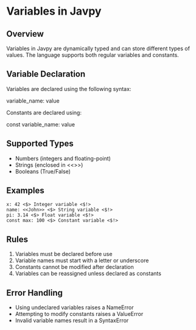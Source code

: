 
# Variables in Javpy

## Overview
Variables in Javpy are dynamically typed and can store different types of values. The language supports both regular variables and constants.

## Variable Declaration
Variables are declared using the following syntax:

variable_name: value


Constants are declared using:

const variable_name: value


## Supported Types
- Numbers (integers and floating-point)
- Strings (enclosed in <<>>)
- Booleans (True/False)

## Examples

```
x: 42 <$> Integer variable <$!>
name: <<John>> <$> String variable <$!>
pi: 3.14 <$> Float variable <$!>
const max: 100 <$> Constant variable <$!>
```


## Rules
1. Variables must be declared before use
2. Variable names must start with a letter or underscore
3. Constants cannot be modified after declaration
4. Variables can be reassigned unless declared as constants

## Error Handling
- Using undeclared variables raises a NameError
- Attempting to modify constants raises a ValueError
- Invalid variable names result in a SyntaxError
